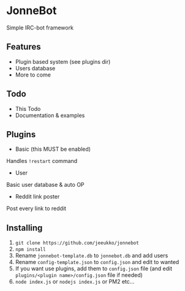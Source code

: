 # JonneBot
Simple IRC-bot framework

## Features
* Plugin based system (see plugins dir)
* Users database
* More to come

## Todo
* This Todo
* Documentation & examples

## Plugins
* Basic (this MUST be enabled)

Handles `!restart` command
* User

Basic user database & auto OP
* Reddit link poster

Post every link to reddit

## Installing
1. `git clone https://github.com/jeeukko/jonnebot`
2. `npm install`
3. Rename `jonnebot-template.db` to `jonnebot.db` and add users
4. Rename `config-template.json` to `config.json` and edit to wanted
5. If you want use plugins, add them to `config.json` file (and edit `plugins/<plugin name>/config.json` file if needed)
6. `node index.js` or `nodejs index.js` or PM2 etc...
